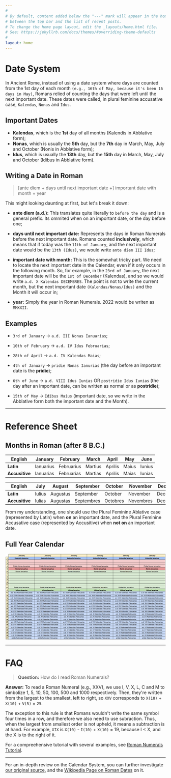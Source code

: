 ```yaml
---
#
# By default, content added below the "---" mark will appear in the home page
# between the top bar and the list of recent posts.
# To change the home page layout, edit the _layouts/home.html file.
# See: https://jekyllrb.com/docs/themes/#overriding-theme-defaults
#
layout: home
---
```


# Date System

In Ancient Rome, instead of using a date system where days are counted from the 1st day of each month `(e.g., 16th of May, because it's been 16 days in May)`, Romans relied of counting the days that were left until the next important date. These dates were called, in plural feminine accusative case, `Kalendas`, `Nonas` and `Idus`.

## Important Dates

- **Kalendas**, which is the **1st** day of all months (Kalendis in Abblative form); 
- **Nonas**, which is usually the **5th** day, but the **7th** day in March, May, July and October (Nonis in Abblative form);
- **Idus**, which is usually the **13th** day, but the **15th** day in March, May, July and October (Idibus in Abblative form).

## Writing a Date in Roman

> [ante diem + days until next important date +] important date with month + year

This might looking daunting at first, but let's break it down:

- **ante diem (a.d.):** This translates quite literally to `before the day` and is a general prefix. Its ommited when on an important date, or the day before one;  
  
- **days until next important date:** Represents the days in Roman Numerals before the next important date. Romans counted **inclusively**, which means that if today was the `11th of January`, and the next important date would be the `13th (Idus)`, we would write `ante diem III Idus`;  
  
- **important date with month:** This is the somewhat tricky part. We need to locate the next important date in the Calendar, even if it only occurs in the following month. So, for example, in the `23rd of January`, the next important date will be the `1st of December` (Kalendas), and so we would write `a.d. X Kalendas DECEMBRES`. The point is not to write the current month, but the next important date `(Kalendas/Nonas/Idus)` and the Month it will occur in;  
  
- **year:** Simply the year in Roman Numerals. 2022 would be writen as `MMXXII`.

## Examples

- `3rd of January` -> `a.d. III Nonas Ianuarias`; 
- `10th of February` -> `a.d. IV Idus Februarias`; 
- `28th of April` -> `a.d. IV Kalendas Maias`;
  
- `4th of January` -> `pridie Nonas Ianurias` (the day before an important date is the **pridie**);  
  
- `6th of June` -> `a.d. VIII Idus Iunias` OR  `postridie Idus Iunias` (the day after an important date, can be written as normal or as **postridie**);  
  
- `15th of May` -> `Idibus Maius` (important date, so we write in the Abblative form both the important date and the Month).

---

# Reference Sheet

## Months in Roman (after 8 B.C.)

| **English**          | January    | February   | March   | April   | May   | June   |
|----------------------|------------|------------|---------|---------|-------|--------|
| **Latin**            | Ianuarius  | Februarius | Martius | Aprilis | Maius | Iunius |
| **Accusitive**       | Ianuarias  | Februarias | Martias | Aprilis | Maias | Iunias |

| **English**          | July   | August   | September  | October  | November  | December  |
|----------------------|--------|----------|------------|----------|-----------|-----------|
| **Latin**            | Iulius | Augustus | September  | October  | November  | December  |
| **Accusitive**       | Iulias | Augustas | Septembres | Octobres | Novembres | Decembres |

From my understanding, one should use the Plural Feminine Ablative case (represented by Latin) when **on** an important date, and the Plural Feminine Accusative case (represented by Accusitive) when **not on** an important date. 

## Full Year Calendar

![Calendar 1st half](/assets/images/calendar.png)

---

# FAQ

> **Question:** How do I read Roman Numerals?

**Answer:** To read a Roman Numeral (e.g., XXV), we use I, V, X, L, C and M to simbolize 1, 5, 10, 50, 100, 500 and 1000 respectively. Then, they're written from the largest to the smallest, left to right, so `XXV` corresponds to `X(10)` + `X(10)` + `V(5)` = `25`. 

The exception to this rule is that Romans wouldn't write the same symbol four times in a row, and therefore we also need to use subraction. Thus, when the largest from smallest order is not upheld, it means a subtraction is at hand. For example, `XIX` is `X(10)` - `I(10)` + `X(10)` = 19, because I < X, and the X is to the right of it. 

For a compreehensive tutorial with several examples, see [Roman Numerals Tutorial](https://www.knowtheromans.com/roman-numerals/#:~:text=Roman%20numerals%20use%20seven%20letters,make%20up%20thousands%20of%20numbers.).

---

For an in-depth review on the Calendar System, you can further investigate [our original source](http://roma.andreapollett.com/S7/roma-cal.htm), and the [Wikipedia Page on Roman Dates](https://en.wikipedia.org/wiki/Roman_calendar) on it.